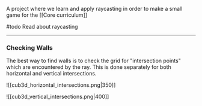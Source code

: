 A project where we learn and apply raycasting in order to make a small game for the [[Core curriculum]]


#todo Read about raycasting


---
### Checking Walls

The best way to find walls is to check the grid for "intersection points" which are encountered by the ray. This is done separately for both horizontal and vertical intersections.


![[cub3d_horizontal_intersections.png|350]]

![[cub3d_vertical_intersections.png|400]]